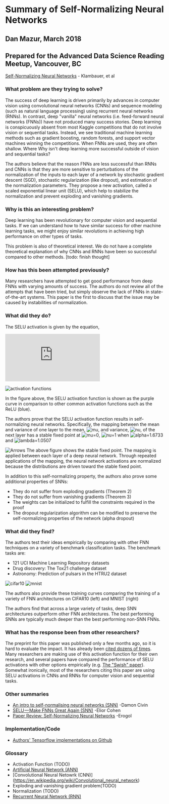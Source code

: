 # Summary of Self-Normalizing Neural Networks
## Dan Mazur, March 2018
## Prepared for the Advanced Data Science Reading Meetup, Vancouver, BC

[Self-Normalizing Neural Networks](https://arxiv.org/abs/1706.02515) - Klambauer, et al

### What problem are they trying to solve?
The success of deep learning is driven primarily by advances in computer vision using convolutional neural networks (CNNs) and sequence modeling (such as natural language processing) using recurrent neural networks (RNNs). In contrast, deep "vanilla" neural networks (i.e. feed-forward neural networks (FNNs)) have not produced many success stories. Deep learning is conspicuously absent from most Kaggle competitions that do not involve vision or sequential tasks. Instead, we see traditional machine learning methods such as gradient boosting, random forests, and support vector machines winning the competitions. When FNNs are used, they are often shallow. Where Why isn't deep learning more successful outside of vision and sequential tasks?

The authors believe that the reason FNNs are less successful than RNNs and CNNs is that they are more sensitive to perturbations of the normalization of the inputs to each layer of a network by stochastic gradient descent (SGD), stochastic regularization (like dropout), and estimation of the normalization parameters. They propose a new activation, called a scaled exponential linear unit (SELU), which help to stabilize the normalization and prevent exploding and vanishing gradients.

### Why is this an interesting problem?
Deep learning has been revolutionary for computer vision and sequential tasks. If we can understand how to have similar success for other machine learning tasks, we might enjoy similar revolutions in achieving high performance on other types of tasks. 

This problem is also of theoretical interest. We do not have a complete theoretical explanation of why CNNs and RNNs have been so successful compared to other methods. [todo: finish thought]


### How has this been attempted previously?
Many researchers have attempted to get good performance from deep FNNs with varying amounts of success. The authors do not review all of the attempts that have been tried, but simply observe the lack of FNNs in state-of-the-art systems. This paper is the first to discuss that the issue may be caused by instabilities of normalization.

### What did they do?
The SELU activation is given by the equation,

![Definition of SELU activation function](http://latex.codecogs.com/svg.latex?%7B%5Crm%20selu%7D%28x%29%20%5C%20%26%3D%20%5C%20%5Clambda%20%5C%20%5Cbegin%7Bcases%7D%20x%20%26%20%5Ctext%7Bif%20%7D%20x%20%3E%200%20%5C%5C%20%5Calpha%20e%5E%7Bx%7D-%5Calpha%20%26%20%5Ctext%7Bif%20%7D%20x%20%5Cleq%200%20%5Cend%7Bcases%7D%20%5C%20.)

![activation functions](https://github.com/QEDan/PaperSummaries/blob/master/images/SelfNormalizingNeuralNetworks/activationFunctions_out.png)

In the figure above, the SELU activation function is shown as the purple curve in comparison to other common activation functions such as the ReLU (blue).

The authors prove that the SELU activation function results in self-normalizing neural networks. Specifically, the mapping between the mean and variance of one layer to the mean, ![mu](http://latex.codecogs.com/svg.latex?\mu), and variance, ![nu](http://latex.codecogs.com/svg.latex?\nu), of the next layer has a stable fixed point at ![mu=0](http://latex.codecogs.com/svg.latex?\mu=0), ![nu=1](http://latex.codecogs.com/svg.latex?\nu=1) when ![alpha=1.6733](http://latex.codecogs.com/svg.latex?\alpha=1.6733) and ![lambda=1.0507](http://latex.codecogs.com/svg.latex?\lambda=1.0507)

![Arrows](https://github.com/QEDan/PaperSummaries/blob/master/images/SelfNormalizingNeuralNetworks/Figure2_arrows_new.png
)
The above figure shows the stable fixed point. The mapping is applied between each layer of a deep neural network. Through repeated applications of the mapping, the neural network activations are normalized because the distributions are driven toward the stable fixed point.

In addition to this self-normalizing property, the authors also prove some additional properties of SNNs:
- They do not suffer from exploding gradients (Theorem 2)
- They do not suffer from vanishing gradients (Theorem 3)
- The weights can be initialized to fulfill the constraints required in the proof
- The dropout regularization algorithm can be modified to preserve the self-normalizing properties of the network (alpha dropout)


### What did they find?
The authors test their ideas empirically by comparing with other FNN techniques on a variety of benchmark classification tasks. The benchmark tasks are:
- 121 UCI Machine Learning Repository datasets
- Drug discovery: The Tox21 challenge dataset
- Astronomy: Prediction of pulsars in the HTRU2 dataset

![cifar10](https://github.com/QEDan/PaperSummaries/blob/master/images/SelfNormalizingNeuralNetworks/cifar10.png) ![mnist](https://github.com/QEDan/PaperSummaries/blob/master/images/SelfNormalizingNeuralNetworks/mnist.png)

The authors also provide these training curves comparing the training of a variety of FNN architectures on CIFAR10 (left) and MNIST (right)

The authors find that across a large variety of tasks, deep SNN architectures outperform other FNN architectures. The best performing SNNs are typically much deeper than the best performing non-SNN FNNs.



### What has the response been from other researchers?
The preprint for this paper was published only a few months ago, so it is hard to evaluate the impact. It has already been [cited dozens of times](http://adsabs.harvard.edu/cgi-bin/nph-ref_query?bibcode=2017arXiv170602515K&amp;refs=CITATIONS&amp;db_key=PRE). Many researchers are making use of this activation function for their own research, and several papers have compared the performance of SELU activations with other options empirically (e.g. [The "Swish" paper](https://arxiv.org/abs/1710.05941)). Somewhat ironically, most of the researchers citing this paper are using SELU activations in CNNs and RNNs for computer vision and sequential tasks.

### Other summaries
- [An intro to self-normalising neural networks (SNN)](https://medium.com/@damoncivin/self-normalising-neural-networks-snn-2a972c1d421) -Damon Civin
- [SELU — Make FNNs Great Again (SNN)](https://towardsdatascience.com/selu-make-fnns-great-again-snn-8d61526802a9) -Elior Cohen
- [Paper Review: Self-Normalizing Neural Networks](http://www.erogol.com/paper-review-self-normalizing-neural-networks/) -Erogol

### Implementation/Code
- [Authors' Tensorflow implementations on Github](https://github.com/bioinf-jku/SNNs)

### Glossary
- Activation Function (TODO)
- [Artificial Neural Network (ANN)](https://en.wikipedia.org/wiki/Artificial_neural_network)
- [Convolutional Neural Netowrk (CNN)] (https://en.wikipedia.org/wiki/Convolutional_neural_network)
- Exploding and vanishing gradient problem(TODO)
- Normalization (TODO)
- [Recurrent Neural Network (RNN)](https://en.wikipedia.org/wiki/Recurrent_neural_network)
